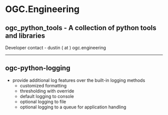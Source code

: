 # OGC.Engineering
## ogc_python_tools - A collection of python tools and libraries
Developer contact - dustin ( at ) ogc.engineering

---
## ogc-python-logging
* provide additional log features over the built-in logging methods
    * customized formatting
    * thresholding with override
    * default logging to console
    * optional logging to file
    * optional logging to a queue for application handling
